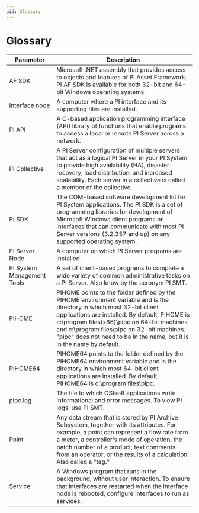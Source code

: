 ```yaml
---
uid: Glossary
---
```


# Glossary

| Parameter | Description |
| --------- | ----------- |
| AF SDK | Microsoft .NET assembly that provides access to objects and features of PI Asset Framework. PI AF SDK is available for both 32-bit and 64-bit Windows operating systems. |
| Interface node | A computer where a PI interface and its supporting files are installed. |
| PI API | A C-based application programming interface (API) library of functions that enable programs to access a local or remote PI Server across a network. |
| PI Collective | A PI Server configuration of multiple servers that act as a logical PI Server in your PI System to provide high availability (HA), disaster recovery, load distribution, and increased scalability. Each server in a collective is called a member of the collective. |
| PI SDK | The COM-based software development kit for PI System applications. The PI SDK is a set of programming libraries for development of Microsoft Windows client programs or interfaces that can communicate with most PI Server versions (3.2.357 and up) on any supported operating system. |
| PI Server Node | A computer on which PI Server programs are installed. |
| PI System Management Tools | A set of client-based programs to complete a wide variety of common administrative tasks on a PI Server. Also know by the acronym PI SMT. |
| PIHOME | PIHOME points to the folder defined by the PIHOME environment variable and is the directory in which most 32-bit client applications are installed. By default, PIHOME is c:\program files(x86)\pipc on 64-bit machines and c:\program files\pipc on 32-bit machines. "pipc" does not need to be in the name, but it is in the name by default. |
| PIHOME64 | PIHOME64 points to the folder defined by the PIHOME64 environment variable and is the directory in which most 64-bit client applications are installed. By default, PIHOME64 is c:\program files\pipc. |
| pipc.log | The file to which OSIsoft applications write informational and error messages. To view PI logs, use PI SMT. |
| Point | Any data stream that is stored by PI Archive Subsystem, together with its attributes. For example, a point can represent a flow rate from a meter, a controller's mode of operation, the batch number of a product, text comments from an operator, or the results of a calculation. Also called a "tag." |
| Service | A Windows program that runs in the background, without user interaction. To ensure that interfaces are restarted when the interface node is rebooted, configure interfaces to run as services. |